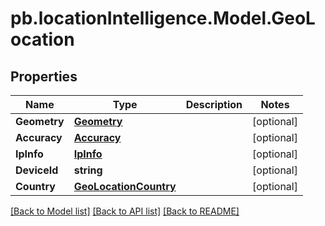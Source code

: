 # pb.locationIntelligence.Model.GeoLocation
## Properties

Name | Type | Description | Notes
------------ | ------------- | ------------- | -------------
**Geometry** | [**Geometry**](Geometry.md) |  | [optional] 
**Accuracy** | [**Accuracy**](Accuracy.md) |  | [optional] 
**IpInfo** | [**IpInfo**](IpInfo.md) |  | [optional] 
**DeviceId** | **string** |  | [optional] 
**Country** | [**GeoLocationCountry**](GeoLocationCountry.md) |  | [optional] 

[[Back to Model list]](../README.md#documentation-for-models) [[Back to API list]](../README.md#documentation-for-api-endpoints) [[Back to README]](../README.md)

